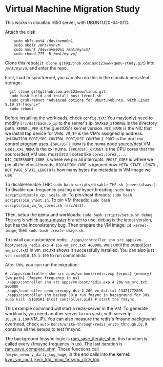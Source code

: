 # Virtual Machine Migration Study

This works in cloudlab r650 server, with UBUNTU20-64-STD.

Attach the disk:

		sudo mkfs.ext4 /dev/nvme0n1
		sudo mkdir /mnt/mynvm
		sudo mount /dev/nvme0n1 /mnt/mynvm/
		sudo chmod 777 -R /mnt/mynvm/


Clone this repo(`git clone git@github.com:asd123www/qemu-study.git`) into `/mnt/mynvm`, and enter the repo.

First, load fmsync kernel, you can also do this in the cloudlab persistent storage:

	  git clone git@github.com:asd123www/linux.git
	  sudo bash build_and_install_host_kernel.sh
      sudo grub-reboot "Advanced options for Ubuntu>Ubuntu, with Linux 5.19.17-fmsync+"
	  sudo reboot

Before installing the workloads, check `config.txt`: You may(only) need to modify `src/dst/backup_ip` to the server's ip. `SHARED_STORAGE` is the directory path. `KERNEL_VER` is the guestOS's kernel version. `NIC_NAME` is the NIC that we install tap device for VMs.  `VM_IP` is the VM's assigned ip address. `[MIGRATION_PORT/SRC_CONTROL_PORT/DST_CONTROL]_PORT` is the port our control program uses. `[SRC/DST]_NUMA` is the numa node source/dest VM uses, `CXL_NUMA` is the cxl numa. `[SRC/DST]_CPUSET` is the CPU cores that the source/dest VM use, must list all cores like `core1,core2,...`. `NIC_INTERRUPT_CORE` is where we pin all interrupts. `VHOST_CORE` is where we pin all the vhost threads, `MIGRATION_CORE` is ignored now. `META_STATE_LENGTH, HOT_PAGE_STATE_LENGTH` is how many bytes the metadata in VM image we use.

To disable/enable THP: `sudo bash scripts/disable_THP.sh [never/always]`. To disable cpu frequency scaling and hyperthreading: `sudo bash scripts/disable_cpu_scale.sh`. To pin vhost threads: `sudo bash scripts/pin_vhost.sh`. To pin VM threads: `sudo bash scripts/pin_vm_to_cores.sh [src/dst]`.

Then, setup the qemu and workloads: `sudo bash scripts/setup.sh debug`. The arg is which [qemu-master](git@github.com:asd123www/qemu-master.git) branch to use, debug is the latest version, but has the inconsistency bug. Then prepare the VM image: `cd kernel-image`, then `sudo bash create-image.sh`.

To install our customized redis: `./apps/controller shm src apps/vm-boot/setup_redis.exp 4 16G vm_src.txt 400000`, wait until the output(`cat vm_src.txt`) in vm_src.txt shows it successfully installed. You can also just `ssh root@10.10.1.100` to run commands.

After this, you can run the migration:

	# ./apps/controller shm src apps/vm-boot/redis.exp {vcpus} {memory} {vm_path} {fmsync frequency in us}
	./apps/controller shm src apps/vm-boot/redis.exp 4 20G vm_src.txt 500000
	./apps/controller qemu-precopy dst 4 20G vm_dst.txt 1342177280B
	./apps/controller shm backup 30 # run fmsync in background for 30s.
	sudo kill -SIGUSR1 $(cat controller.pid) # start the fmsync.
This example command will start a redis-server in the VM. To generate workloads, you need another server to run ycsb, with server ip `10.10.1.100`(VM_IP). You can also measure the redis's fmsync background overhead, check `auto-bench/write-through/redis_write_through.py`, it contains all the setups to test fmsync.

The background fmsync logic is [ram_save_iterate_shm](https://github.com/asd123www/qemu-master/blob/2ad5de1bd992dfd55bec98e62a4ca5937f9ed2a5/migration/ram.c#L3461), this function is called every {fmsync frequency in us}. The last iteration is [ram_save_complete_shm](https://github.com/asd123www/qemu-master/blob/2ad5de1bd992dfd55bec98e62a4ca5937f9ed2a5/migration/ram.c#L3627C12-L3627C33). Those functions call `fmsync_memory_dirty_log_huge`, in the end calls into the kernel: [kvm_vm_ioctl](https://github.com/asd123www/linux/blob/59a3f198148fe25049d9929c1a01392fe56169dc/virt/kvm/kvm_main.c#L4630C1-L4650C1), [kvm_tdp_mmu_fmsync_dirty_log](https://github.com/asd123www/linux/blob/59a3f198148fe25049d9929c1a01392fe56169dc/arch/x86/kvm/mmu/tdp_mmu.c#L1750).